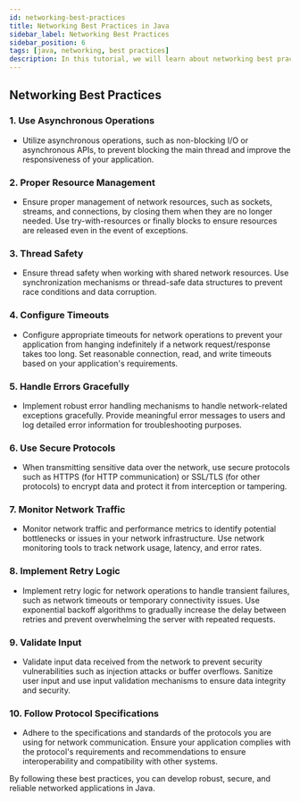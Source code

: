 ```yaml
---
id: networking-best-practices
title: Networking Best Practices in Java
sidebar_label: Networking Best Practices
sidebar_position: 6
tags: [java, networking, best practices]
description: In this tutorial, we will learn about networking best practices in Java. We will learn about some of the best practices to follow when working with networking in Java.
---
```


## Networking Best Practices

### 1. Use Asynchronous Operations
   - Utilize asynchronous operations, such as non-blocking I/O or asynchronous APIs, to prevent blocking the main thread and improve the responsiveness of your application.

### 2. Proper Resource Management
   - Ensure proper management of network resources, such as sockets, streams, and connections, by closing them when they are no longer needed. Use try-with-resources or finally blocks to ensure resources are released even in the event of exceptions.

### 3. Thread Safety
   - Ensure thread safety when working with shared network resources. Use synchronization mechanisms or thread-safe data structures to prevent race conditions and data corruption.

### 4. Configure Timeouts
   - Configure appropriate timeouts for network operations to prevent your application from hanging indefinitely if a network request/response takes too long. Set reasonable connection, read, and write timeouts based on your application's requirements.

### 5. Handle Errors Gracefully
   - Implement robust error handling mechanisms to handle network-related exceptions gracefully. Provide meaningful error messages to users and log detailed error information for troubleshooting purposes.

### 6. Use Secure Protocols
   - When transmitting sensitive data over the network, use secure protocols such as HTTPS (for HTTP communication) or SSL/TLS (for other protocols) to encrypt data and protect it from interception or tampering.

### 7. Monitor Network Traffic
   - Monitor network traffic and performance metrics to identify potential bottlenecks or issues in your network infrastructure. Use network monitoring tools to track network usage, latency, and error rates.

### 8. Implement Retry Logic
   - Implement retry logic for network operations to handle transient failures, such as network timeouts or temporary connectivity issues. Use exponential backoff algorithms to gradually increase the delay between retries and prevent overwhelming the server with repeated requests.

### 9. Validate Input
   - Validate input data received from the network to prevent security vulnerabilities such as injection attacks or buffer overflows. Sanitize user input and use input validation mechanisms to ensure data integrity and security.

### 10. Follow Protocol Specifications
   - Adhere to the specifications and standards of the protocols you are using for network communication. Ensure your application complies with the protocol's requirements and recommendations to ensure interoperability and compatibility with other systems.

By following these best practices, you can develop robust, secure, and reliable networked applications in Java.